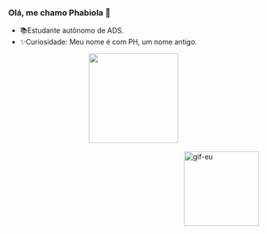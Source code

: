### Olá, me chamo Phabiola 👋

- 📚Estudante autônomo de ADS.
- ✨Curiosidade: Meu nome é com PH, um nome antigo.

<div align="center">
  <a href="https://github.com/Phabiola-Mandu">
  <img height="180em" src="https://github-readme-stats.vercel.app/api?username=Phabiola-Mandu&show_icons=true&theme=gotham&include_all_commits=true&count_private=true"/>
</div>
  
  <div style="display: inline_block"><br>
    <img aling="right" ALt="gif-eu"src="https://i.picasion.com/pic92/220403f18a1252798633c55fea1247fd.gif" width="150" height="150" align="right">
                                         
